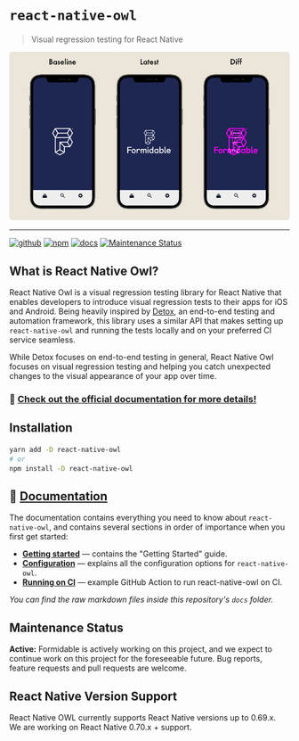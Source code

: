 # `react-native-owl`

> Visual regression testing for React Native

![Sample of using React Native Owl to generate a visual regression diff](https://raw.githubusercontent.com/FormidableLabs/react-native-owl/main/website/static/images/homepage/mockup-bg.png)

---

[![github][github-image]][github-url] [![npm][npm-image]][npm-url] [![docs][docs-image]][docs-url] [![Maintenance Status][maintenance-image]](#maintenance-status)

## What is React Native Owl?

React Native Owl is a visual regression testing library for React Native that enables developers to introduce visual regression tests to their apps for iOS and Android. Being heavily inspired by [Detox](https://github.com/wix/Detox), an end-to-end testing and automation framework, this library uses a similar API that makes setting up `react-native-owl` and running the tests locally and on your preferred CI service seamless.

While Detox focuses on end-to-end testing in general, React Native Owl focuses on visual regression testing and helping you catch unexpected changes to the visual appearance of your app over time.

### :rocket: [Check out the official documentation for more details!](https://formidable.com/open-source/react-native-owl/)

## Installation

```sh
yarn add -D react-native-owl
# or
npm install -D react-native-owl
```

## 📃 [Documentation](https://formidable.com/open-source/react-native-owl/)

The documentation contains everything you need to know about `react-native-owl`, and contains several sections in order of importance
when you first get started:

- **[Getting started](https://formidable.com/open-source/react-native-owl/docs/introduction/getting-started)** — contains the "Getting Started" guide.
- **[Configuration](https://formidable.com/open-source/react-native-owl/docs/introduction/config-file)** — explains all the configuration options for `react-native-owl`.
- **[Running on CI](https://formidable.com/open-source/react-native-owl/docs/ci/github-actions)** — example GitHub Action to run react-native-owl on CI.

_You can find the raw markdown files inside this repository's `docs` folder._

## Maintenance Status

**Active:** Formidable is actively working on this project, and we expect to continue work on this project for the foreseeable future. Bug reports, feature requests and pull requests are welcome.

[github-image]: https://github.com/FormidableLabs/react-native-owl/workflows/Run%20Tests/badge.svg
[github-url]: https://github.com/FormidableLabs/react-native-owl/actions
[npm-image]: https://img.shields.io/npm/v/react-native-owl
[npm-url]: https://www.npmjs.com/package/react-native-owl
[docs-image]: https://img.shields.io/badge/docs-visit%20site-blue
[docs-url]: https://formidable.com/open-source/react-native-owl/
[maintenance-image]: https://img.shields.io/badge/maintenance-active-green.svg?color=brightgreen&style=flat

## React Native Version Support

React Native OWL currently supports React Native versions up to 0.69.x.
We are working on React Native 0.70.x + support.

